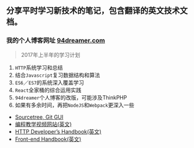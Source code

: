 ## 分享平时学习新技术的笔记，包含翻译的英文技术文档。

### 我的个人博客网址 [94dreamer.com](http://94dreamer.com)

> 2017年上半年的学习计划

1. `HTTP`系统学习和总结
2. 结合`Javascript`复习数据结构和算法
3. `ES6`／`ES7`的系统深入覆盖学习
4. `React`全家桶的综合运用实践
5. `94dreamer`个人博客的改版，可能涉及ThinkPHP
6. 如果有多余时间，再把`NodeJS`和`Webpack`更深入一些


- [Sourcetree, Git GUI](https://www.sourcetreeapp.com/)
- [编程教学视频网站(英文)](https://www.codeschool.com/)
- [HTTP Developer’s Handbook(英文)](http://www.amazon.com/HTTP-Developers-Handbook-Chris-Shiflett/dp/0672324547)
- [Front-end Handbook(英文)](https://www.gitbook.com/book/frontendmasters/front-end-handbook/details)
